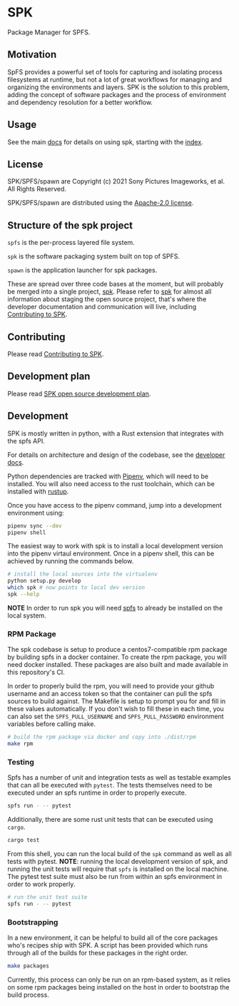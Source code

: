 <!-- Copyright (c) 2021 Sony Pictures Imageworks, et al. -->
<!-- SPDX-License-Identifier: Apache-2.0 -->
<!-- https://github.com/imageworks/spk -->

# SPK

Package Manager for SPFS.

## Motivation

SpFS provides a powerful set of tools for capturing and isolating process filesystems at runtime, but not a lot of great workflows for managing and organizing the environments and layers. SPK is the solution to this problem, adding the concept of software packages and the process of environment and dependency resolution for a better workflow.

## Usage

See the main [docs](docs/) for details on using spk, starting with the [index](docs/_index.md).

## License

SPK/SPFS/spawn are Copyright (c) 2021 Sony Pictures Imageworks, et al.
All Rights Reserved.

SPK/SPFS/spawn are distributed using the [Apache-2.0 license](LICENSE.txt).


## Structure of the spk project

`spfs` is the per-process layered file system.

`spk` is the software packaging system built on top of SPFS.

`spawn` is the application launcher for spk packages.

These are spread over three code bases at the moment, but will probably
be merged into a single project, [spk](https://github.com/imageworks/spk).
Please refer to [spk](https://github.com/imageworks/spk) for almost all
information about staging the open source project, that's where the
developer documentation and communication will live, including
[Contributing to SPK](https://github.com/imageworks/spk/CONTRIBUTING.md).


## Contributing

Please read [Contributing to SPK](https://github.com/imageworks/spk/CONTRIBUTING.md).


## Development plan

Please read [SPK open source development plan](https://github.com/imageworks/spk/OPEN_SOURCE_PLAN.md).


## Development

SPK is mostly written in python, with a Rust extension that integrates with the spfs API.

For details on architecture and design of the codebase, see the [developer docs](docs/develop).

Python dependencies are tracked with [Pipenv](https://github.com/pypa/pipenv#installation), which will need to be installed. You will also need access to the rust toolchain, which can be installed with [rustup](https://rustup.sh).

Once you have access to the pipenv command, jump into a development environment using:

```sh
pipenv sync --dev
pipenv shell
```

The easiest way to work with spk is to install a local development version into the pipenv virtaul environment. Once in a pipenv shell, this can be achieved by running the commands below.

```sh
# install the local sources into the virtualenv
python setup.py develop
which spk # now points to local dev version
spk --help
```

**NOTE** In order to run spk you will need [spfs](https://github.com/imageworks/spfs) to already be installed on the local system.

### RPM Package

The spk codebase is setup to produce a centos7-compatible rpm package by building spfs in a docker container. To create the rpm package, you will need docker installed. These packages are also built and made available in this repository's CI.

In order to properly build the rpm, you will need to provide your github username and an access token so that the container can pull the spfs sources to build against. The Makefile is setup to prompt you for and fill in these values automatically. If you don't wish to fill these in each time, you can also set the `SPFS_PULL_USERNAME` and `SPFS_PULL_PASSWORD` environment variables before calling make.

```sh
# build the rpm package via docker and copy into ./dist/rpm
make rpm
```

### Testing

Spfs has a number of unit and integration tests as well as testable examples that can all be executed with `pytest`. The tests themselves need to be executed under an spfs runtime in order to properly execute.

```sh
spfs run - -- pytest
```

Additionally, there are some rust unit tests that can be executed using `cargo`.

```sh
cargo test
```

From this shell, you can run the local build of the `spk` command as well as all tests with pytest. **NOTE**: running the local development version of spk, and running the unit tests will require that `spfs` is installed on the local machine. The pytest test suite must also be run from within an spfs environment in order to work properly.

```sh
# run the unit test suite
spfs run - -- pytest
```

### Bootstrapping

In a new environment, it can be helpful to build all of the core packages who's recipes ship with SPK. A script has been provided which runs through all of the builds for these packages in the right order.

```sh
make packages
```

Currently, this process can only be run on an rpm-based system, as it relies on some rpm packages being installed on the host in order to bootstrap the build process.
